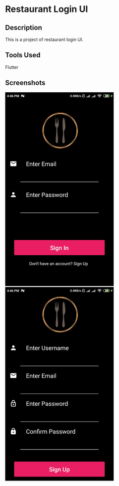 # Restaurant Login UI

## Description
  This is a project of restaurant login UI.

## Tools Used
Flutter

## Screenshots
<img src="res1.jpg" width="350"> <img src="res2.jpg" width="350">
